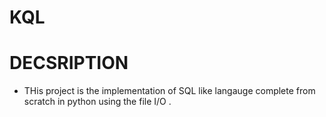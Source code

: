 # KQL

# DECSRIPTION 
- THis project is the implementation of SQL like langauge complete from scratch in python using the file I/O . 
